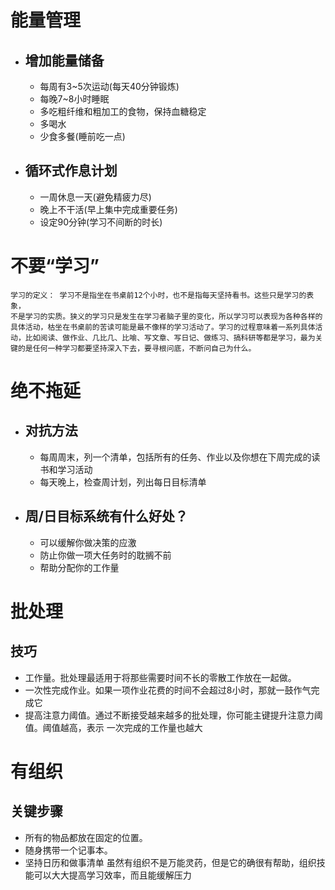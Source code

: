 # 能量管理
- ## 增加能量储备
  - 每周有3~5次运动(每天40分钟锻炼)
  - 每晚7~8小时睡眠
  - 多吃粗纤维和粗加工的食物，保持血糖稳定
  - 多喝水
  - 少食多餐(睡前吃一点)
- ## 循环式作息计划
  - 一周休息一天(避免精疲力尽)
  - 晚上不干活(早上集中完成重要任务)
  - 设定90分钟(学习不间断的时长)

# 不要“学习”
    学习的定义： 学习不是指坐在书桌前12个小时，也不是指每天坚持看书。这些只是学习的表象，
    不是学习的实质。狭义的学习只是发生在学习者脑子里的变化，所以学习可以表现为各种各样的
    具体活动，枯坐在书桌前的苦读可能是最不像样的学习活动了。学习的过程意味着一系列具体活
    动，比如阅读、做作业、几比几、比喻、写文章、写日记、做练习、搞科研等都是学习，最为关
    键的是任何一种学习都要坚持深入下去，要寻根问底，不断问自己为什么。

# 绝不拖延
- ## 对抗方法
  - 每周周末，列一个清单，包括所有的任务、作业以及你想在下周完成的读书和学习活动
  - 每天晚上，检查周计划，列出每日目标清单
- ## 周/日目标系统有什么好处？
  - 可以缓解你做决策的应激
  - 防止你做一项大任务时的耽搁不前
  - 帮助分配你的工作量

# 批处理
## 技巧
- 工作量。批处理最适用于将那些需要时间不长的零散工作放在一起做。
- 一次性完成作业。如果一项作业花费的时间不会超过8小时，那就一鼓作气完成它
- 提高注意力阈值。通过不断接受越来越多的批处理，你可能主键提升注意力阈值。阈值越高，表示
一次完成的工作量也越大

# 有组织
## 关键步骤
- 所有的物品都放在固定的位置。
- 随身携带一个记事本。
- 坚持日历和做事清单
      虽然有组织不是万能灵药，但是它的确很有帮助，组织技能可以大大提高学习效率，而且能缓解压力
